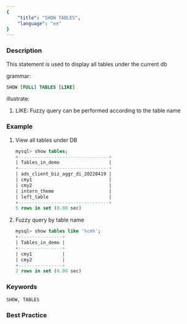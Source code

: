 ```yaml
---
{
    "title": "SHOW TABLES",
    "language": "en"
}
---
```


<!--
Licensed to the Apache Software Foundation (ASF) under one
or more contributor license agreements.  See the NOTICE file
distributed with this work for additional information
regarding copyright ownership.  The ASF licenses this file
to you under the Apache License, Version 2.0 (the
"License"); you may not use this file except in compliance
with the License.  You may obtain a copy of the License at

  http://www.apache.org/licenses/LICENSE-2.0

Unless required by applicable law or agreed to in writing,
software distributed under the License is distributed on an
"AS IS" BASIS, WITHOUT WARRANTIES OR CONDITIONS OF ANY
KIND, either express or implied.  See the License for the
specific language governing permissions and limitations
under the License.
-->



### Description

This statement is used to display all tables under the current db

grammar:

```sql
SHOW [FULL] TABLES [LIKE]
```

illustrate:

1. LIKE: Fuzzy query can be performed according to the table name

### Example

  1. View all tables under DB

     ```sql
     mysql> show tables;
     +---------------------------------+
     | Tables_in_demo                  |
     +---------------------------------+
     | ads_client_biz_aggr_di_20220419 |
     | cmy1                            |
     | cmy2                            |
     | intern_theme                    |
     | left_table                      |
     +---------------------------------+
     5 rows in set (0.00 sec)
     ```

2. Fuzzy query by table name

    ```sql
    mysql> show tables like '%cm%';
    +----------------+
    | Tables_in_demo |
    +----------------+
    | cmy1           |
    | cmy2           |
    +----------------+
    2 rows in set (0.00 sec)
    ```

### Keywords

    SHOW, TABLES

### Best Practice

